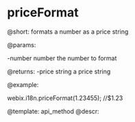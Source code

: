 priceFormat
=============



@short: formats a number as a price string
	

@params:

-number       number       the number to format


@returns:
-price      string       a price string
	

@example:

webix.i18n.priceFormat(1.23455); //$1.23


@template:	api_method
@descr:


